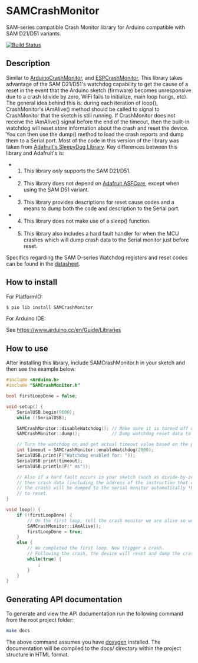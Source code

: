 # SAMCrashMonitor
SAM-series compatible Crash Monitor library for Arduino compatible with SAM D21/D51 variants.

[![Build Status](https://travis-ci.com/cyrusbuilt/SAMCrashMonitor.svg?branch=master)](https://travis-ci.com/cyrusbuilt/SAMCrashMonitor)

## Description

Similar to [ArduinoCrashMonitor](https://github.com/cyrusbuilt/ArduinoCrashMonitor),
and [ESPCrashMonitor](https://github.com/cyrusbuilt/ESPCrashMonitor), This library takes advantage of the SAM D21/D51's watchdog capability to get the
cause of a reset in the event that the Arduino sketch
(firmware) becomes unresponsive due to a crash (divide by zero, WiFi fails to
initialize, main loop hangs, etc). The general idea behind this is: during each iteration of loop(), CrashMonitor's iAmAlive() method should be called to signal to
CrashMonitor that the sketch is still running. If CrashMonitor does not
receive the iAmAlive() signal before the end of the timeout, then the built-in
watchdog will reset store information about the crash and reset the device.
You can then use the dump() method to load the crash reports and dump them to
a Serial port. Most of the code in this version of the library was taken from [Adafruit's SleepyDog Library](https://github.com/adafruit/Adafruit_SleepyDog). Key differences between this library and Adafruit's is:
- 1) This library *only* supports the SAM D21/D51.
- 2) This library does not depend on [Adafruit ASFCore](https://github.com/adafruit/Adafruit_ASFcore), except when using the SAM D51 variant.
- 3) This library provides descriptions for reset cause codes and a means to dump both the code and description to the Serial port.
- 4) This library does not make use of a sleep() function.
- 5) This library also includes a hard fault handler for when the MCU crashes which will dump crash data to the Serial monitor just before reset.

Specifics regarding the SAM D-series Watchdog registers and reset codes can be found in the [datasheet](https://cdn.sparkfun.com/datasheets/Dev/Arduino/Boards/Atmel-42181-SAM-D21_Datasheet.pdf).

## How to install

For PlatformIO:
```bash
$ pio lib install SAMCrashMonitor
```

For Arduino IDE:

See <https://www.arduino.cc/en/Guide/Libraries>

## How to use

After installing this library, include SAMCrashMonitor.h in your sketch and then
see the example below:

```cpp
#include <Arduino.h>
#include "SAMCrashMonitor.h"

bool firstLoopDone = false;

void setup() {
    SerialUSB.begin(9600);
    while (!SerialUSB);

    SAMCrashMonitor::disableWatchdog(); // Make sure it is turned off during init.
    SAMCrashMonitor::dump();            // Dump watchdog reset data to the console.

    // Turn the watchdog on and get actual timeout value based on the provided one.
    int timeout = SAMCrashMonitor::enableWatchdog(2000);
    SerialUSB.print(F("Watchdog enabled for: "));
    SerialUSB.print(timeout);
    SerialUSB.println(F(" ms"));

    // Also if a hard fault occurs in your sketch (such as divide-by-zero),
    // then crash data (including the address of the instruction that caused
    // the crash) will be dumped to the serial monitor automatically *PRIOR*
    // to reset.
}

void loop() {
    if (!firstLoopDone) {
        // On the first loop, tell the crash monitor we are alive so we get the full timeout.
        SAMCrashMonitor::iAmAlive();
        firstLoopDone = true;
    }
    else {
        // We completed the first loop. Now trigger a crash.
        // Following the crash, the device will reset and dump the crash data to console.
        while(true) {
            ;
        }
    }
}
```

## Generating API documentation
To generate and view the API documentation run the following command from the root project folder:

```bash
make docs
```

The above command assumes you have [doxygen](http://www.doxygen.nl/) installed. The documentation will be compiled to the docs/ directory within the project structure in HTML format.